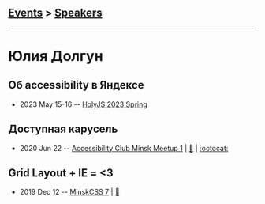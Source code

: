 ## [Events](../README.md) > [Speakers](../speakers.md)
---

# Юлия Долгун

## Об accessibility в Яндексе
- 2023 May 15-16 -- [HolyJS 2023 Spring](https://www.youtube.com/watch?v=UiE1VVMDX6E)    
## Доступная карусель
- 2020 Jun 22 -- [Accessibility Club Minsk Meetup 1](https://www.youtube.com/watch?v=DAO9_bXCTuk)  | [:notebook:](http://accessible-carousel.surge.sh/) | [:octocat:](https://codepen.io/julia1996/pen/PoYQLaW) 
## Grid Layout + IE &#x3D; &lt;3
- 2019 Dec 12 -- [MinskCSS 7](https://www.youtube.com/watch?v=rw25lqOtHAI)  | [:notebook:](http://grid-in-ie.surge.sh/#1)  
